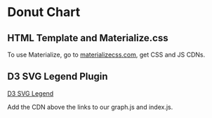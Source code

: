 # Donut Chart

## HTML Template and Materialize.css

To use Materialize, go to [materializecss.com](https://materializecss.com/), get CSS and JS CDNs.  

## D3 SVG Legend Plugin

[D3 SVG Legend](https://d3-legend.susielu.com/)

Add the CDN above the links to our graph.js and index.js. 


